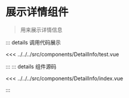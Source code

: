 # 展示详情组件

> 用来展示详情信息

<script setup>
import DetailInfo from "@/components/DetailInfo/test.vue"
</script>

<DetailInfo></DetailInfo>

::: details 调用代码展示

<<< ../../../src/components/DetailInfo/test.vue

:::
::: details 组件源码

<<< ../../../src/components/DetailInfo/index.vue

:::

